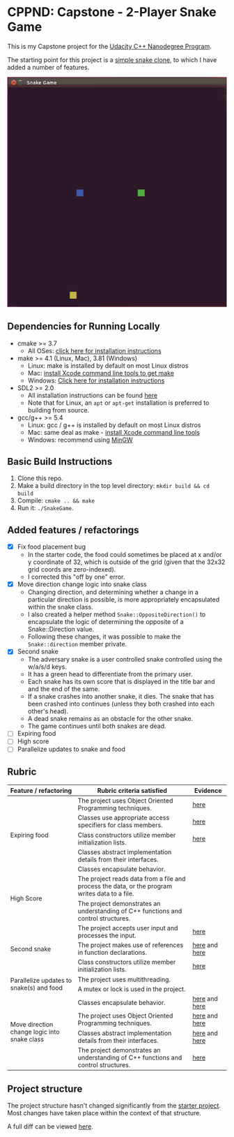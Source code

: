 # CPPND: Capstone - 2-Player Snake Game

This is my Capstone project for the [Udacity C++ Nanodegree Program](https://www.udacity.com/course/c-plus-plus-nanodegree--nd213).

The starting point for this project is a [simple snake clone](https://github.com/udacity/CppND-Capstone-Snake-Game), to which I have added a number of features.

<img src="snake_game.gif"/>

## Dependencies for Running Locally
* cmake >= 3.7
  * All OSes: [click here for installation instructions](https://cmake.org/install/)
* make >= 4.1 (Linux, Mac), 3.81 (Windows)
  * Linux: make is installed by default on most Linux distros
  * Mac: [install Xcode command line tools to get make](https://developer.apple.com/xcode/features/)
  * Windows: [Click here for installation instructions](http://gnuwin32.sourceforge.net/packages/make.htm)
* SDL2 >= 2.0
  * All installation instructions can be found [here](https://wiki.libsdl.org/Installation)
  * Note that for Linux, an `apt` or `apt-get` installation is preferred to building from source.
* gcc/g++ >= 5.4
  * Linux: gcc / g++ is installed by default on most Linux distros
  * Mac: same deal as make - [install Xcode command line tools](https://developer.apple.com/xcode/features/)
  * Windows: recommend using [MinGW](http://www.mingw.org/)

## Basic Build Instructions

1. Clone this repo.
2. Make a build directory in the top level directory: `mkdir build && cd build`
3. Compile: `cmake .. && make`
4. Run it: `./SnakeGame`.

## Added features / refactorings

- [x] Fix food placement bug
  - In the starter code, the food could sometimes be placed at x and/or y coordinate of 32, which is outside of the grid (given that the 32x32 grid coords are zero-indexed).
  - I corrected this "off by one" error.
- [x] Move direction change logic into snake class
  - Changing direction, and determining whether a change in a particular direction is possible, is more appropriately encapsulated within the snake class.
  - I also created a helper method `Snake::OppositeDirection()` to encapsulate the logic of determining the opposite of a Snake::Direction value.
  - Following these changes, it was possible to make the `Snake::direction` member private.
- [x] Second snake
  - The adversary snake is a user controlled snake controlled using the w/a/s/d keys.
  - It has a green head to differentiate from the primary user.
  - Each snake has its own score that is displayed in the title bar and and the end of the same.
  - If a snake crashes into another snake, it dies. The snake that has been crashed into continues (unless they both crashed into each other's head).
  - A dead snake remains as an obstacle for the other snake.
  - The game continues until both snakes are dead.
- [ ] Expiring food
- [ ] High score
- [ ] Parallelize updates to snake and food

## Rubric

<table>
  <thead>
    <tr>
      <th>Feature / refactoring</th>
      <th>Rubric criteria satisfied</th>
      <th>Evidence</th>
    </tr>
  </thead>
  <tbody>
    <tr>
      <td rowspan="5">Expiring food</td>
      <td>The project uses Object Oriented Programming techniques.</td>
      <td>
        <a href="https://github.com/samfrances/CppND-Capstone-Snake-Game/commit/609f7f71db57cbc628d1b3c34b6e2d0d7c04b618">here</a>
      </td>
    </tr>
    <tr>
      <td>Classes use appropriate access specifiers for class members.</td>
      <td>
        <a href="https://github.com/samfrances/CppND-Capstone-Snake-Game/commit/609f7f71db57cbc628d1b3c34b6e2d0d7c04b618#diff-2a8a6c0d90317541e8c7cabd5076c1f5">here</a>
      </td>
    </tr>
    <tr>
      <td>Class constructors utilize member initialization lists.</td>
      <td>
        <a href="https://github.com/samfrances/CppND-Capstone-Snake-Game/commit/609f7f71db57cbc628d1b3c34b6e2d0d7c04b618#diff-2a8a6c0d90317541e8c7cabd5076c1f5R10-R14">here</a>
      </td>
    </tr>
    <tr>
      <td>Classes abstract implementation details from their interfaces.</td>
      <td></td>
    </tr>
    <tr>
      <td>Classes encapsulate behavior.</td>
      <td></td>
    </tr>
    <tr>
      <td rowspan="2">High Score</td>
      <td>The project reads data from a file and process the data, or the program writes data to a file.</td>
      <td></td>
    </tr>
    <tr>
      <td>The project demonstrates an understanding of C++ functions and control structures.</td>
      <td></td>
    </tr>
    <tr>
      <td rowspan="3">Second snake</td>
      <td>The project accepts user input and processes the input.</td>
      <td>
        <a href="https://github.com/samfrances/CppND-Capstone-Snake-Game/commit/496742b1748a98dc97b6003de16fbfb26ceb1905#diff-52537bb6a6d31158dba678bd0d88541aR29-R43">here</a>
      </td>
    </tr>
    <tr>
      <td>The project makes use of references in function declarations.</td>
      <td>
        <a href="https://github.com/samfrances/CppND-Capstone-Snake-Game/commit/496742b1748a98dc97b6003de16fbfb26ceb1905#diff-8489e9017bfe9a3e03b2c4b94f61c474R28">here</a> and
        <a href="https://github.com/samfrances/CppND-Capstone-Snake-Game/commit/496742b1748a98dc97b6003de16fbfb26ceb1905#diff-8489e9017bfe9a3e03b2c4b94f61c474R33">here</a>
      </td>
    </tr>
    <tr>
      <td>Class constructors utilize member initialization lists.</td>
      <td>
        <a href="https://github.com/samfrances/CppND-Capstone-Snake-Game/commit/496742b1748a98dc97b6003de16fbfb26ceb1905#diff-18513665750ef5adf42b5ec29e14162eR7">here</a>
      </td>
    </tr>
    <tr>
      <td rowspan="2">Parallelize updates to snake(s) and food</td>
      <td>The project uses multithreading.</td>
      <td></td>
    </tr>
    <tr>
      <td>A mutex or lock is used in the project.</td>
      <td></td>
    </tr>
    <tr>
      <td rowspan="4">Move direction change logic into snake class</td>
      <td>Classes encapsulate behavior.</td>
      <td>
        <a href="https://github.com/samfrances/CppND-Capstone-Snake-Game/commit/b1d15bad201cf8024827a43c678cb6cd2ea6a45d#diff-52537bb6a6d31158dba678bd0d88541a">here</a> and
        <a href="https://github.com/samfrances/CppND-Capstone-Snake-Game/commit/b1d15bad201cf8024827a43c678cb6cd2ea6a45d#diff-5724de0b1684b15a68f2e893a80b0ddc">here</a>
      </td>
    </tr>
    <tr>
      <td>The project uses Object Oriented Programming techniques.</td>
      <td>
        <a href="https://github.com/samfrances/CppND-Capstone-Snake-Game/commit/b1d15bad201cf8024827a43c678cb6cd2ea6a45d#diff-52537bb6a6d31158dba678bd0d88541a">here</a> and
        <a href="https://github.com/samfrances/CppND-Capstone-Snake-Game/commit/b1d15bad201cf8024827a43c678cb6cd2ea6a45d#diff-5724de0b1684b15a68f2e893a80b0ddc">here</a>
      </td>
    </tr>
    <tr>
      <td>Classes abstract implementation details from their interfaces.</td>
      <td>
        <a href="https://github.com/samfrances/CppND-Capstone-Snake-Game/commit/b1d15bad201cf8024827a43c678cb6cd2ea6a45d#diff-52537bb6a6d31158dba678bd0d88541a">here</a> and
        <a href="https://github.com/samfrances/CppND-Capstone-Snake-Game/commit/b1d15bad201cf8024827a43c678cb6cd2ea6a45d#diff-5724de0b1684b15a68f2e893a80b0ddc">here</a>
      </td>
    </tr>
    <tr>
      <td>The project demonstrates an understanding of C++ functions and control structures.</td>
      <td>
        <a href="https://github.com/samfrances/CppND-Capstone-Snake-Game/commit/b1d15bad201cf8024827a43c678cb6cd2ea6a45d#a-5724de0b1684b15a68f2e893a80b0ddcR82-R91">here</a>
      </td>
    </tr>
  </tbody>
</table>

## Project structure

The project structure hasn't changed significantly from the [starter project](https://github.com/udacity/CppND-Capstone-Snake-Game).
Most changes have taken place within the context of that structure.

A full diff can be viewed [here](https://github.com/samfrances/CppND-Capstone-Snake-Game/compare/starting_point...samfrances:master).
